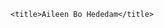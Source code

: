 <!doctype html>
<html lang="en">
  <head>
    <!-- Required meta tags -->
    <meta charset="utf-8">
    <meta name="viewport" content="width=device-width, initial-scale=1">
    <meta http-equiv="refresh" content="3; URL=https://abhededam.github.io/portfolio/onepager.html">

    <title>Aileen Bo Hededam</title>
  </head>

  <body>

  </body>
</html>